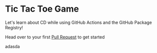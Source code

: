 # Tic Tac Toe Game

Let's learn about CD while using GitHub Actions and the GitHub Package Registry!


Head over to your first [Pull Request](../../pull/1) to get started

adasda
